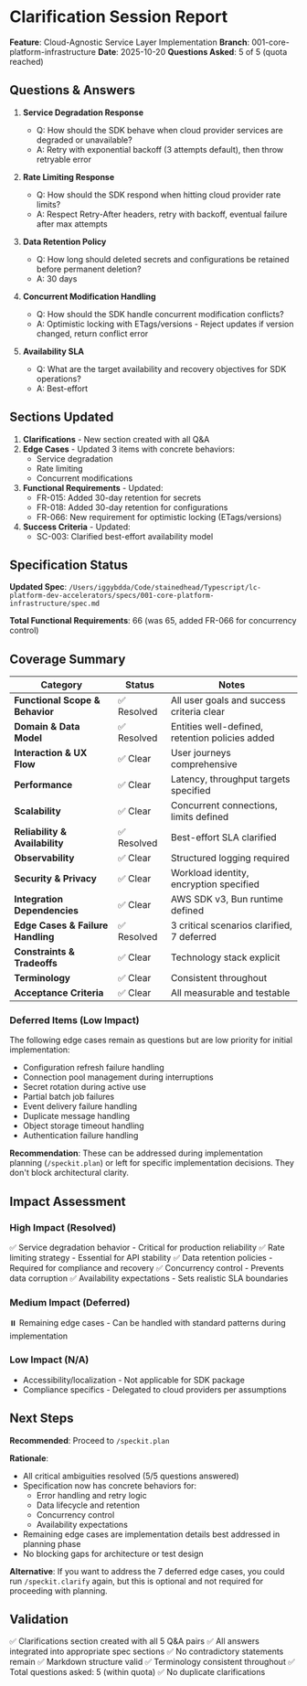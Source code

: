 # Clarification Session Report

**Feature**: Cloud-Agnostic Service Layer Implementation
**Branch**: 001-core-platform-infrastructure
**Date**: 2025-10-20
**Questions Asked**: 5 of 5 (quota reached)

## Questions & Answers

1. **Service Degradation Response**
   - Q: How should the SDK behave when cloud provider services are degraded or unavailable?
   - A: Retry with exponential backoff (3 attempts default), then throw retryable error

2. **Rate Limiting Response**
   - Q: How should the SDK respond when hitting cloud provider rate limits?
   - A: Respect Retry-After headers, retry with backoff, eventual failure after max attempts

3. **Data Retention Policy**
   - Q: How long should deleted secrets and configurations be retained before permanent deletion?
   - A: 30 days

4. **Concurrent Modification Handling**
   - Q: How should the SDK handle concurrent modification conflicts?
   - A: Optimistic locking with ETags/versions - Reject updates if version changed, return conflict error

5. **Availability SLA**
   - Q: What are the target availability and recovery objectives for SDK operations?
   - A: Best-effort

## Sections Updated

1. **Clarifications** - New section created with all Q&A
2. **Edge Cases** - Updated 3 items with concrete behaviors:
   - Service degradation
   - Rate limiting
   - Concurrent modifications
3. **Functional Requirements** - Updated:
   - FR-015: Added 30-day retention for secrets
   - FR-018: Added 30-day retention for configurations
   - FR-066: New requirement for optimistic locking (ETags/versions)
4. **Success Criteria** - Updated:
   - SC-003: Clarified best-effort availability model

## Specification Status

**Updated Spec**: `/Users/iggybdda/Code/stainedhead/Typescript/lc-platform-dev-accelerators/specs/001-core-platform-infrastructure/spec.md`

**Total Functional Requirements**: 66 (was 65, added FR-066 for concurrency control)

## Coverage Summary

| Category | Status | Notes |
|----------|--------|-------|
| **Functional Scope & Behavior** | ✅ Resolved | All user goals and success criteria clear |
| **Domain & Data Model** | ✅ Resolved | Entities well-defined, retention policies added |
| **Interaction & UX Flow** | ✅ Clear | User journeys comprehensive |
| **Performance** | ✅ Clear | Latency, throughput targets specified |
| **Scalability** | ✅ Clear | Concurrent connections, limits defined |
| **Reliability & Availability** | ✅ Resolved | Best-effort SLA clarified |
| **Observability** | ✅ Clear | Structured logging required |
| **Security & Privacy** | ✅ Clear | Workload identity, encryption specified |
| **Integration Dependencies** | ✅ Clear | AWS SDK v3, Bun runtime defined |
| **Edge Cases & Failure Handling** | ✅ Resolved | 3 critical scenarios clarified, 7 deferred |
| **Constraints & Tradeoffs** | ✅ Clear | Technology stack explicit |
| **Terminology** | ✅ Clear | Consistent throughout |
| **Acceptance Criteria** | ✅ Clear | All measurable and testable |

### Deferred Items (Low Impact)

The following edge cases remain as questions but are low priority for initial implementation:

- Configuration refresh failure handling
- Connection pool management during interruptions
- Secret rotation during active use
- Partial batch job failures
- Event delivery failure handling
- Duplicate message handling
- Object storage timeout handling
- Authentication failure handling

**Recommendation**: These can be addressed during implementation planning (`/speckit.plan`) or left for specific implementation decisions. They don't block architectural clarity.

## Impact Assessment

### High Impact (Resolved)
✅ Service degradation behavior - Critical for production reliability
✅ Rate limiting strategy - Essential for API stability
✅ Data retention policies - Required for compliance and recovery
✅ Concurrency control - Prevents data corruption
✅ Availability expectations - Sets realistic SLA boundaries

### Medium Impact (Deferred)
⏸️ Remaining edge cases - Can be handled with standard patterns during implementation

### Low Impact (N/A)
- Accessibility/localization - Not applicable for SDK package
- Compliance specifics - Delegated to cloud providers per assumptions

## Next Steps

**Recommended**: Proceed to `/speckit.plan`

**Rationale**:
- All critical ambiguities resolved (5/5 questions answered)
- Specification now has concrete behaviors for:
  - Error handling and retry logic
  - Data lifecycle and retention
  - Concurrency control
  - Availability expectations
- Remaining edge cases are implementation details best addressed in planning phase
- No blocking gaps for architecture or test design

**Alternative**: If you want to address the 7 deferred edge cases, you could run `/speckit.clarify` again, but this is optional and not required for proceeding with planning.

## Validation

✅ Clarifications section created with all 5 Q&A pairs
✅ All answers integrated into appropriate spec sections
✅ No contradictory statements remain
✅ Markdown structure valid
✅ Terminology consistent throughout
✅ Total questions asked: 5 (within quota)
✅ No duplicate clarifications
